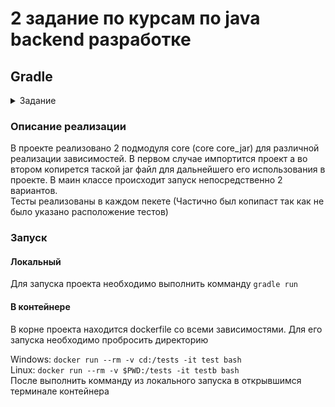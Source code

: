 # 2 задание по курсам по java backend разработке
## Gradle 

<details><summary>Задание</summary>

### Task
- Установить Gradle
- Проект должен быть совместим с java 17
- Создать файл.jar, например, «utils-1.3.5.jar»
-Манифест файл должен содержать имя и версию вашего .jar файла 
-В вашем .jar файле должен быть class StringUtils с методом boolean isPositiveNumber(String str)
-Написать один unit test для проверки этого метода (использовать JUnit 5).
-Заполнить и отправить форму


### Дополнительно:
- Сделать gradle плагин, который также опубликовать и подключить к проекту, например плагин по формированию отчёта
- Создать мульти-модульный проект с двумя модулями: core, api
- В модуле core должен быть class Utils с методом boolean isAllPositiveNumbers(String… str)
- Использовать utils-1.3.5.jar сделанный на предыдущих этапах, для возможности переиспользовать метод boolean isPositiveNumber(String str) в модуле core
- В модуле api должен быть class App с методом main.
- Из модуля api в методе main вызвать Utils.isAllPositiveNumbers("12", "79")
- Написать один unit test для проверки этого метода boolean isAllPositiveNumbers(String… str)(использовать JUnit 5).

</details>

### Описание реализации

В проекте реализовано 2 подмодуля core (core core_jar) для различной реализации зависимостей. 
В первом случае импортится проект а во втором копирется таской jar файл для дальнейшего его использования в проекте.
В маин классе происходит запуск непосредственно 2 вариантов.
<br>
Тесты реализованы в каждом пекете (Частично был копипаст так как не было указано расположение тестов)

### Запуск

#### Локальный

Для запуска проекта необходимо выполнить комманду ``` gradle run ``` 


#### В контейнере

В корне проекта находится dockerfile со всеми зависимостями. Для его запуска необходимо пробросить директорию 

Windows: ``` docker run --rm -v cd:/tests -it test bash ``` 
<br>
Linux: ``` docker run --rm -v $PWD:/tests -it testb bash ``` 
<br>
После выполнить комманду из локального запуска в открывшимся терминале контейнера